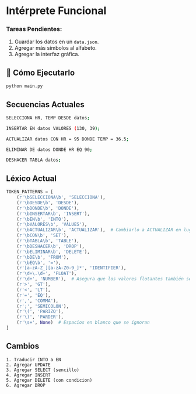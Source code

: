 # Intérprete Funcional

### Tareas Pendientes:
1. Guardar los datos en un `data.json`.
2. Agregar más símbolos al alfabeto.
3. Agregar la interfaz gráfica.

## 🚀 Cómo Ejecutarlo
```sh
python main.py
```

## Secuencias Actuales

```sh
SELECCIONA HR, TEMP DESDE datos;
```
```sh
INSERTAR EN datos VALORES (130, 39);
```
```sh
ACTUALIZAR datos CON HR = 95 DONDE TEMP = 36.5;
```
```sh
ELIMINAR DE datos DONDE HR EQ 90;
```
```sh
DESHACER TABLA datos;
```
## Léxico Actual

```python
TOKEN_PATTERNS = [
    (r'\bSELECCIONA\b', 'SELECCIONA'),
    (r'\bDESDE\b', 'DESDE'),
    (r'\bDONDE\b', 'DONDE'),
    (r'\bINSERTAR\b', 'INSERT'),
    (r'\bEN\b', 'INTO'),  
    (r'\bVALORES\b', 'VALUES'),  
    (r'\bACTUALIZAR\b', 'ACTUALIZAR'),  # Cambiarlo a ACTUALIZAR en lugar de UPDATE 
    (r'\bCON\b', 'SET'),
    (r'\bTABLA\b', 'TABLE'),
    (r'\bDESHACER\b', 'DROP'),
    (r'\bELIMINAR\b', 'DELETE'),
    (r'\bDE\b', 'FROM'),
    (r'\bEQ\b', '='),
    (r'[a-zA-Z_][a-zA-Z0-9_]*', 'IDENTIFIER'),
    (r'\d+\.\d+', 'FLOAT'),
    (r'\d+', 'NUMBER'),  # Asegura que los valores flotantes también se manejen
    (r'>', 'GT'),
    (r'<', 'LT'),
    (r'=', 'EQ'),
    (r',', 'COMMA'),
    (r';', 'SEMICOLON'),
    (r'\(', 'PARIZQ'),
    (r'\)', 'PARDER'),
    (r'\s+', None)  # Espacios en blanco que se ignoran
]

```
## Cambios
    1. Traducir INTO a EN
    2. Agregar UPDATE
    3. Agregar SELECT (sencillo)
    4. Agregar INSERT 
    5. Agregar DELETE (con condicion)
    6. Agregar DROP 
